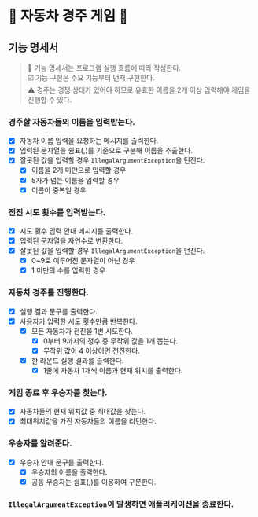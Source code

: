 # 🚗 자동차 경주 게임 🏁

## 기능 명세서

> 📝 기능 명세서는 프로그램 실행 흐름에 따라 작성한다.<br/>
> ☑️ 기능 구현은 주요 기능부터 먼저 구현한다.<br/>
> ⚠️ 경주는 경쟁 상대가 있어야 하므로 유효한 이름을 2개 이상 입력해야 게임을 진행할 수 있다.

### 경주할 자동차들의 이름을 입력받는다.

- [X] 자동차 이름 입력을 요청하는 메시지를 출력한다.
- [X] 입력된 문자열을 쉼표(,)를 기준으로 구분해 이름을 추출한다.
- [X] 잘못된 값을 입력할 경우 `IllegalArgumentException`을 던진다.
    - [X] 이름을 2개 미만으로 입력할 경우
    - [X] 5자가 넘는 이름을 입력할 경우
    - [X] 이름이 중복일 경우

### 전진 시도 횟수를 입력받는다.

- [X] 시도 횟수 입력 안내 메시지를 출력한다.
- [X] 입력된 문자열을 자연수로 변환한다.
- [X] 잘못된 값을 입력할 경우 `IllegalArgumentException`을 던진다.
    - [X] 0~9로 이루어진 문자열이 아닌 경우
    - [X] 1 미만의 수를 입력한 경우

### 자동차 경주를 진행한다.

- [X] 실행 결과 문구를 출력한다.
- [X] 사용자가 입력한 시도 횟수만큼 반복한다.
    - [X] 모든 자동차가 전진을 1번 시도한다.
        - [X] 0부터 9까지의 정수 중 무작위 값을 1개 뽑는다.
        - [X] 무작위 값이 4 이상이면 전진한다.
    - [X] 한 라운드 실행 결과를 출력한다.
        - [X] 1줄에 자동차 1개씩 이름과 현재 위치를 출력한다.

### 게임 종료 후 우승자를 찾는다.

- [X] 자동차들의 현재 위치값 중 최대값을 찾는다.
- [X] 최대위치값을 가진 자동차들의 이름을 리턴한다.

### 우승자를 알려준다.

- [X] 우승자 안내 문구를 출력한다.
    - [X] 우승자의 이름을 출력한다.
    - [X] 공동 우승자는 쉼표(,)를 이용하여 구분한다.

### `IllegalArgumentException`이 발생하면 애플리케이션을 종료한다.